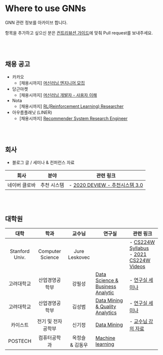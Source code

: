 # Where to use GNNs

GNN 관련 정보를 아카이브 합니다.

항목을 추가하고 싶으신 분은 [컨트리뷰션 가이드](https://github.com/edenjoah/Where-to-use-GNNs/blob/main/CONTRIBUTING.md)에 맞춰 Pull request를 보내주세요.

<br><br>

## 채용 공고
- 카카오
    - [채용시까지] [머신러닝 엔지니어 모집](https://careers.kakao.com/jobs/P-11842)
- 당근마켓
    - [채용시까지] [머신러닝 개발자 - 사용자 이해](https://team.daangn.com/jobs/4531409003/)
- Nota
    - [채용시까지] [RL(Reinforcement Learning) Researcher](https://www.notion.so/RL-Reinforcement-Learning-Researcher-79b7f27bc52442669d7050c206fb7624)
- 아우름플래닛 (LINER)
    - [채용시까지] [Recommender System Research Engineer](https://www.notion.so/1cb0d6b95e844cbbae65b4807a9c35e3)

<br><br>

## 회사 
- 블로그 글 / 세미나 & 컨퍼런스 자료

| 회사 | 분야 | 관련 링크 |
|:---:|:---:|--------|
| 네이버 클로바| 추천 시스템 | - [2020 DEVIEW - 추천시스템 3.0](https://deview.kr/2020/sessions/356) |

<br><br>

## 대학원
| 대학 | 학과 | 교수님 | 연구실 | 관련 링크 |
|:---:|:---:|:----:|-------|--------|
| Stanford Univ. | Computer Science | Jure Leskovec | | - [CS224W Syllabus](http://web.stanford.edu/class/cs224w/)<br>- [2021 CS224W Videos](https://www.youtube.com/playlist?list=PLoROMvodv4rPLKxIpqhjhPgdQy7imNkDn)
| 고려대학교 | 산업경영공학부 | 강필성 | [Data Science & Business Analytic](http://dsba.korea.ac.kr/) | - [연구실 세미나](http://dsba.korea.ac.kr/seminar/)
| 고려대학교 | 산업경영공학부 | 김성범 | [Data Mining & Quality Analytics](http://dmqm.korea.ac.kr/) | - [연구실 세미나](http://dmqm.korea.ac.kr/activity/seminar)
| 카이스트 | 전기 및 전자공학부 | 신기정 | [Data Mining](https://sites.google.com/view/kaistdata) | - [교수님 강의 자료](https://sites.google.com/view/kaistdata/courses)
| POSTECH | 컴퓨터공학과 | 옥정슬<br>& 김동우 | [Machine learning](http://ml.postech.ac.kr/) | 
